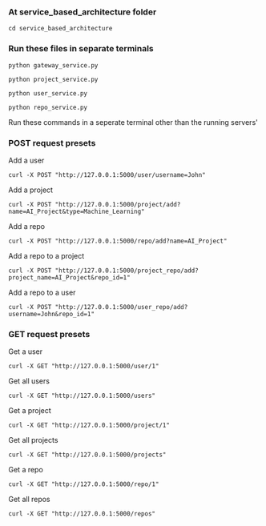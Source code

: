 ### At service_based_architecture folder
```commandline
cd service_based_architecture
```

### Run these files in separate terminals
```commandline
python gateway_service.py
```

```commandline
python project_service.py
```

```commandline
python user_service.py
```

```commandline
python repo_service.py
```

Run these commands in a seperate terminal other than the running servers'


### POST request presets

Add a user
```commandline
curl -X POST "http://127.0.0.1:5000/user/username=John"
```

Add a project
```commandline
curl -X POST "http://127.0.0.1:5000/project/add?name=AI_Project&type=Machine_Learning"
```

Add a repo
```commandline
curl -X POST "http://127.0.0.1:5000/repo/add?name=AI_Project"
```

Add a repo to a project
```commandline
curl -X POST "http://127.0.0.1:5000/project_repo/add?project_name=AI_Project&repo_id=1"
```

Add a repo to a user
```commandline
curl -X POST "http://127.0.0.1:5000/user_repo/add?username=John&repo_id=1"
```

### GET request presets

Get a user
```commandline
curl -X GET "http://127.0.0.1:5000/user/1"
```

Get all users
```commandline
curl -X GET "http://127.0.0.1:5000/users"
```

Get a project
```commandline
curl -X GET "http://127.0.0.1:5000/project/1"
```

Get all projects
```commandline
curl -X GET "http://127.0.0.1:5000/projects"
```

Get a repo
```commandline
curl -X GET "http://127.0.0.1:5000/repo/1"
```

Get all repos
```commandline
curl -X GET "http://127.0.0.1:5000/repos"
```